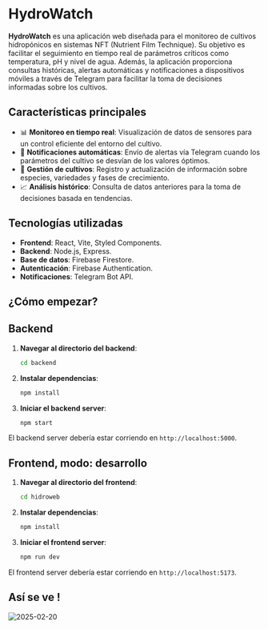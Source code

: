 # HydroWatch

**HydroWatch** es una aplicación web diseñada para el monitoreo de cultivos hidropónicos en sistemas NFT (Nutrient Film Technique). Su objetivo es facilitar el seguimiento en tiempo real de parámetros críticos como temperatura, pH y nivel de agua. Además, la aplicación proporciona consultas históricas, alertas automáticas y notificaciones a dispositivos móviles a través de Telegram para facilitar la toma de decisiones informadas sobre los cultivos.

## Características principales

- 📊 **Monitoreo en tiempo real**: Visualización de datos de sensores para un control eficiente del entorno del cultivo.
- 🔔 **Notificaciones automáticas**: Envío de alertas vía Telegram cuando los parámetros del cultivo se desvían de los valores óptimos.
- 📅 **Gestión de cultivos**: Registro y actualización de información sobre especies, variedades y fases de crecimiento.
- 📈 **Análisis histórico**: Consulta de datos anteriores para la toma de decisiones basada en tendencias.

## Tecnologías utilizadas

- **Frontend**: React, Vite, Styled Components.
- **Backend**: Node.js, Express.
- **Base de datos**: Firebase Firestore.
- **Autenticación**: Firebase Authentication.
- **Notificaciones**: Telegram Bot API.

## ¿Cómo empezar?

## Backend

1. **Navegar al directorio del backend**:
   ```sh
   cd backend
   ```

2. **Instalar dependencias**:
   ```sh
   npm install
   ```

3. **Iniciar el backend server**:
   ```sh
   npm start
   ```

El backend server debería estar corriendo en `http://localhost:5000`.

## Frontend, modo: desarrollo

1. **Navegar al directorio del frontend**:
   ```sh
   cd hidroweb
   ```

2. **Instalar dependencias**:
   ```sh
   npm install
   ```

3. **Iniciar el frontend server**:
   ```sh
   npm run dev
   ```

El frontend server debería estar corriendo en `http://localhost:5173`.

## Así se ve !

![2025-02-20](https://github.com/user-attachments/assets/a3487ef7-a1ca-4d69-bc6f-f0b11b36c248)


